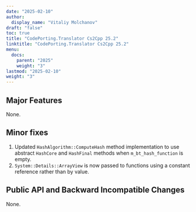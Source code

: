 ```yaml
---
date: "2025-02-10"
author:
  display_name: "Vitaliy Molchanov"
draft: "false"
toc: true
title: "CodePorting.Translator Cs2Cpp 25.2"
linktitle: "CodePorting.Translator Cs2Cpp 25.2"
menu:
  docs:
    parent: "2025"
    weight: "3"
lastmod: "2025-02-10"
weight: "3"
---
```


## Major Features ##

None.

## Minor fixes ##

1. Updated `HashAlgorithm::ComputeHash` method implementation to use abstract `HashCore` and `HashFinal` methods when `m_bt_hash_function` is empty.
1. `System::Details::ArrayView` is now passed to functions using a constant reference rather than by value.

## Public API and Backward Incompatible Changes ##

None.
